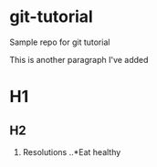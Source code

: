 # git-tutorial
Sample repo for git tutorial

This is another paragraph I've added

# H1

## H2

1. Resolutions
..*Eat healthy

